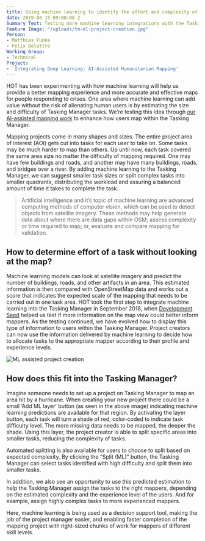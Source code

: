 ```yaml
---
title: Using machine learning to identify the effort and complexity of mapping areas
date: 2019-08-15 09:00:00 Z
Summary Text: Testing more machine learning integrations with the Tasking Manager
Feature Image: "/uploads/tm-ml-project-creation.jpg"
Person: 
- Matthias Funke
- Felix Delattre
Working Group:
- Technical
Project:
- 'Integrating Deep Learning: AI-Assisted Humanitarian Mapping'
---
```


HOT has been experimenting with how machine learning will help us provide a better mapping experience and more accurate and effective maps for people responding to crises. One area where machine learning can add value without the risk of alienating human users is by estimating the size and difficulty of Tasking Manager tasks. We’re testing this idea through [our AI-assisted mapping work](https://www.hotosm.org/projects/ai-assisted-humanitarian-mapping/) to enhance how users map within the Tasking Manager.

Mapping projects come in many shapes and sizes. The entire project area of interest (AOI) gets cut into tasks for each user to take on. Some tasks may be much harder to map than others. Up until now, each task covered the same area size no matter the difficulty of mapping required. One may have few buildings and roads, and another may have many buildings, roads, and bridges over a river. By adding machine learning to the Tasking Manager, we can suggest smaller task sizes or split complex tasks into smaller quadrants, distributing the workload and assuring a balanced amount of time it takes to complete the task.

> Artificial intelligence and it’s topic of machine learning are advanced computing methods of computer vision, which can be used to detect objects from satellite imagery. These methods may help generate data about where there are data gaps within OSM; assess complexity or time required to map; or, evaluate and compare mapping for validation.

## How to determine effort of a task without looking at the map?

Machine learning models can look at satellite imagery and predict the number of buildings, roads, and other artifacts in an area. This estimated information is then compared with OpenStreetMap data and works out a score that indicates the expected scale of the mapping that needs to be carried out in one task area. HOT took the first step to integrate machine learning into the Tasking Manager in September 2018, when [Development Seed](https://medium.com/devseed/weaving-automation-into-the-mapping-workflow-adding-ai-to-the-tasking-manager-52172ed2ece8) helped us test if more information on the map view could better inform mappers. As the testing continued, we have evolved how to display this type of information to users within the Tasking Manager. Project creators can now use the information delivered by machine learning to decide how to allocate tasks to the appropriate mapper according to their profile and experience levels.

![ML assisted project creation](/uploads/tm-ml-project-creation-manual.gif)

## How does this fit into the Tasking Manager?

Imagine someone needs to set up a project on Tasking Manager to map an area hit by a hurricane. When creating your new project there could be a small ‘Add ML layer’ button (as seen in the above image) indicating machine learning predictions are available for that region. By activating the layer button, each task will turn a shade of red, color-coded to indicate task difficulty level. The more missing data needs to be mapped, the deeper the shade. Using this layer, the project creator is able to split specific areas into smaller tasks, reducing the complexity of tasks.

Automated splitting is also available for users to choose to split based on expected complexity. By clicking the “Split (ML)” button, the Tasking Manager can select tasks identified with high difficulty and split them into smaller tasks.

In addition, we also see an opportunity to use this predicted estimation to help the Tasking Manager assign the tasks to the right mappers, depending on the estimated complexity and the experience level of the users. And for example, assign highly complex tasks to more experienced mappers.

Here, machine learning is being used as a decision support tool, making the job of the project manager easier, and enabling faster completion of the mapping project with right-sized chunks of work for mappers of different skill levels.